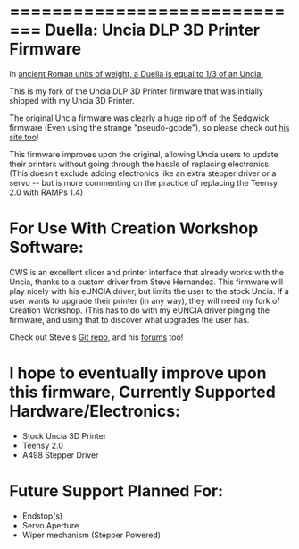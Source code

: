 =============================
Duella: Uncia DLP 3D Printer Firmware
=============================

In <a href="http://en.wikipedia.org/wiki/Ancient_Roman_units_of_measurement#Weight">ancient Roman units of weight, a Duella is equal to 1/3 of an Uncia.</a>

This is my fork of the Uncia DLP 3D Printer firmware that was initially shipped with my Uncia 3D Printer.

The original Uncia firmware was clearly a huge rip off of the Sedgwick firmware (Even using the strange "pseudo-gcode"), so please check out <a href="http://sedgwick3d.com/">his site too</a>!

This firmware improves upon the original, allowing Uncia users to update their printers without going through the hassle of replacing electronics.
(This doesn't exclude adding electronics like an extra stepper driver or a servo -- but is more commenting on the practice of replacing the Teensy 2.0 with RAMPs 1.4)

For Use With Creation Workshop Software:
========================================
CWS is an excellent slicer and printer interface that already works with the Uncia, thanks to a custom driver from Steve Hernandez.
This firmware will play nicely with his eUNCIA driver, but limits the user to the stock Uncia. If a user wants to upgrade their printer (in any way), they will need my fork of Creation Workshop.
(This has to do with my eUNCIA driver pinging the firmware, and using that to discover what upgrades the user has.

Check out Steve's <a href="https://github.com/Pacmanfan/UVDLPSlicerController">Git repo</a>, and his <a href="http://www.buildyourownsla.com/forum/">forums</a> too!

I hope to eventually improve upon this firmware, 
Currently Supported Hardware/Electronics:
===============================
*   Stock Uncia 3D Printer
*	Teensy 2.0
*	A498 Stepper Driver

Future Support Planned For:
===========================
*	Endstop(s)
*	Servo Aperture
*	Wiper mechanism (Stepper Powered)

